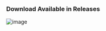 ### Download Available in Releases
![image](https://github.com/user-attachments/assets/e89180ae-1c83-4c05-8efb-c88b81cccf90)
